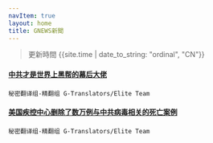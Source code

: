 ```yaml
---
navItem: true
layout: home
title: GNEWS新聞
---
```


> 更新時間 {{site.time | date_to_string: "ordinal", "CN"}}
#### [中共才是世界上黑帮的幕后大佬](/c/2022/2201508.md)
 `秘密翻译组-精翻组 G-Translators/Elite Team`


#### [美国疾控中心删除了数万例与中共病毒相关的死亡案例](/c/2022/2201662.md)
 `秘密翻译组-精翻组 G-Translators/Elite Team`